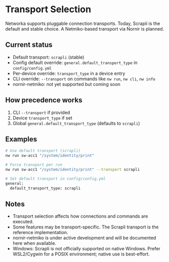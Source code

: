 # Transport Selection

Networka supports pluggable connection transports. Today, Scrapli is the default and stable choice. A Netmiko-based transport via Nornir is planned.

## Current status

- Default transport: `scrapli` (stable)
- Config default override: `general.default_transport_type` in `config/config.yml`
- Per-device override: `transport_type` in a device entry
- CLI override: `--transport` on commands like `nw run`, `nw cli`, `nw info`
- nornir-netmiko: not yet supported but coming soon

## How precedence works

1. CLI `--transport` if provided
2. Device `transport_type` if set
3. Global `general.default_transport_type` (defaults to `scrapli`)

## Examples

```bash
# Use default transport (scrapli)
nw run sw-acc1 "/system/identity/print"

# Force transport per run
nw run sw-acc1 "/system/identity/print" --transport scrapli

# Set default transport in config/config.yml
general:
  default_transport_type: scrapli
```

## Notes

- Transport selection affects how connections and commands are executed.
- Some features may be transport-specific. The Scrapli transport is the reference implementation.
- nornir-netmiko is under active development and will be documented here when available.
- Windows: Scrapli is not officially supported on native Windows. Prefer WSL2/Cygwin for a POSIX environment; native use is best-effort.
